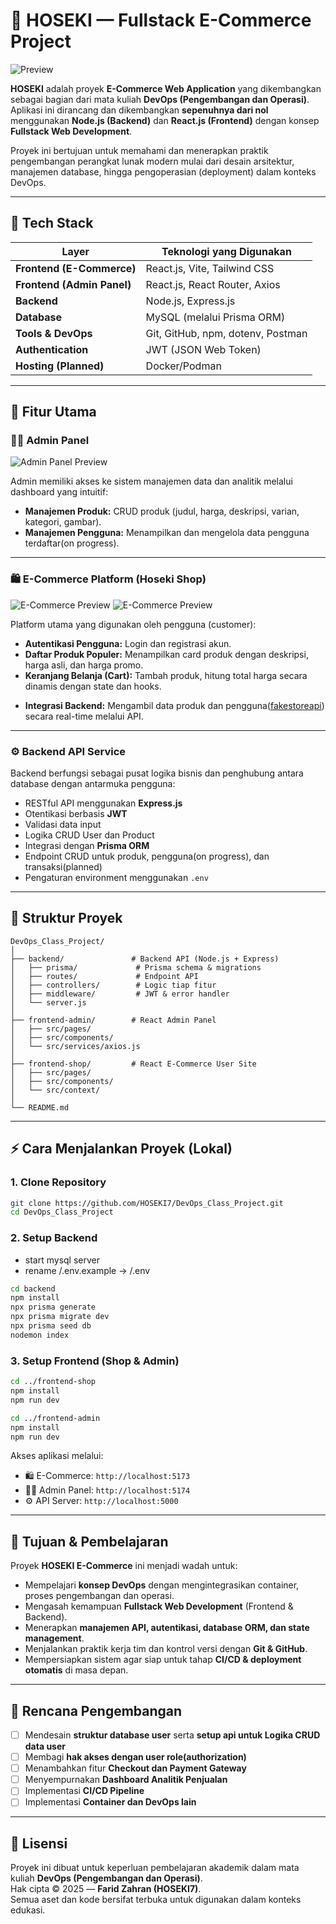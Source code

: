 # 🛒 HOSEKI — Fullstack E-Commerce Project

![Preview](./assets/Homepage.png)

**HOSEKI** adalah proyek **E-Commerce Web Application** yang dikembangkan sebagai bagian dari mata kuliah **DevOps (Pengembangan dan Operasi)**.  
Aplikasi ini dirancang dan dikembangkan **sepenuhnya dari nol** menggunakan **Node.js (Backend)** dan **React.js (Frontend)** dengan konsep **Fullstack Web Development**.

Proyek ini bertujuan untuk memahami dan menerapkan praktik pengembangan perangkat lunak modern mulai dari desain arsitektur, manajemen database, hingga pengoperasian (deployment) dalam konteks DevOps.

---

## 🚀 Tech Stack

| Layer                      | Teknologi yang Digunakan          |
| -------------------------- | --------------------------------- |
| **Frontend (E-Commerce)**  | React.js, Vite, Tailwind CSS      |
| **Frontend (Admin Panel)** | React.js, React Router, Axios     |
| **Backend**                | Node.js, Express.js               |
| **Database**               | MySQL (melalui Prisma ORM)        |
| **Tools & DevOps**         | Git, GitHub, npm, dotenv, Postman |
| **Authentication**         | JWT (JSON Web Token)              |
| **Hosting (Planned)**      | Docker/Podman                     |

---

## 🧩 Fitur Utama

### 🧑‍💻 **Admin Panel**

![Admin Panel Preview](./assets/Admin.png)

Admin memiliki akses ke sistem manajemen data dan analitik melalui dashboard yang intuitif:

- **Manajemen Produk:** CRUD produk (judul, harga, deskripsi, varian, kategori, gambar).
- **Manajemen Pengguna:** Menampilkan dan mengelola data pengguna terdaftar(on progress).
  <!-- - **Manajemen Transaksi & Laporan:** Melihat riwayat transaksi dan data penjualan. -->
  <!-- - **Dark/Light Mode:** Tampilan fleksibel dan modern. -->

---

### 🛍️ **E-Commerce Platform (Hoseki Shop)**

![E-Commerce Preview](./assets/Login.png)
![E-Commerce Preview](./assets/Products.png)

Platform utama yang digunakan oleh pengguna (customer):

- **Autentikasi Pengguna:** Login dan registrasi akun.
- **Daftar Produk Populer:** Menampilkan card produk dengan deskripsi, harga asli, dan harga promo.
- **Keranjang Belanja (Cart):** Tambah produk, hitung total harga secara dinamis dengan state dan hooks.
<!-- - **Antarmuka Responsif:** Desain bersih dan mudah digunakan di desktop maupun mobile. -->
- **Integrasi Backend:** Mengambil data produk dan pengguna([fakestoreapi](https://fakestoreapi.com/users)) secara real-time melalui API.

---

### ⚙️ **Backend API Service**

Backend berfungsi sebagai pusat logika bisnis dan penghubung antara database dengan antarmuka pengguna:

- RESTful API menggunakan **Express.js**
- Otentikasi berbasis **JWT**
- Validasi data input
- Logika CRUD User dan Product
- Integrasi dengan **Prisma ORM**
- Endpoint CRUD untuk produk, pengguna(on progress), dan transaksi(planned)
- Pengaturan environment menggunakan `.env`

---

## 📂 Struktur Proyek

```
DevOps_Class_Project/
│
├── backend/               # Backend API (Node.js + Express)
│   ├── prisma/             # Prisma schema & migrations
│   ├── routes/             # Endpoint API
│   ├── controllers/        # Logic tiap fitur
│   ├── middleware/         # JWT & error handler
│   └── server.js
│
├── frontend-admin/        # React Admin Panel
│   ├── src/pages/
│   ├── src/components/
│   └── src/services/axios.js
│
├── frontend-shop/         # React E-Commerce User Site
│   ├── src/pages/
│   ├── src/components/
│   └── src/context/
│
└── README.md
```

---

## ⚡ Cara Menjalankan Proyek (Lokal)

### 1. Clone Repository

```bash
git clone https://github.com/HOSEKI7/DevOps_Class_Project.git
cd DevOps_Class_Project
```

### 2. Setup Backend

- start mysql server
- rename /.env.example -> /.env

```bash
cd backend
npm install
npx prisma generate
npx prisma migrate dev
npx prisma seed db
nodemon index
```

### 3. Setup Frontend (Shop & Admin)

```bash
cd ../frontend-shop
npm install
npm run dev

cd ../frontend-admin
npm install
npm run dev
```

Akses aplikasi melalui:

- 🛍️ E-Commerce: `http://localhost:5173`
- 🧑‍💻 Admin Panel: `http://localhost:5174`
- ⚙️ API Server: `http://localhost:5000`

---

## 🧠 Tujuan & Pembelajaran

Proyek **HOSEKI E-Commerce** ini menjadi wadah untuk:

- Mempelajari **konsep DevOps** dengan mengintegrasikan container, proses pengembangan dan operasi.
- Mengasah kemampuan **Fullstack Web Development** (Frontend & Backend).
- Menerapkan **manajemen API, autentikasi, database ORM, dan state management**.
- Menjalankan praktik kerja tim dan kontrol versi dengan **Git & GitHub**.
- Mempersiapkan sistem agar siap untuk tahap **CI/CD & deployment otomatis** di masa depan.

---

## 🔮 Rencana Pengembangan

- [ ] Mendesain **struktur database user** serta **setup api untuk Logika CRUD data user**
- [ ] Membagi **hak akses dengan user role(authorization)**
- [ ] Menambahkan fitur **Checkout dan Payment Gateway**
- [ ] Menyempurnakan **Dashboard Analitik Penjualan**
- [ ] Implementasi **CI/CD Pipeline**
- [ ] Implementasi **Container dan DevOps lain**
  <!-- - [ ] Deployment di platform cloud (Render/Vercel/Railway) -->
  <!-- - [ ] Penambahan **Testing (Jest / Vitest)** -->

<!-- ---

## 📸 Preview Screenshots

| Login Page                   | Shop Page                  | Admin Panel                  |
| ---------------------------- | -------------------------- | ---------------------------- |
| ![Login](./assets/login.png) | ![Shop](./assets/shop.png) | ![Admin](./assets/admin.png) | -->

---

## 🧾 Lisensi

Proyek ini dibuat untuk keperluan pembelajaran akademik dalam mata kuliah **DevOps (Pengembangan dan Operasi)**.  
Hak cipta © 2025 — **Farid Zahran (HOSEKI7)**.  
Semua aset dan kode bersifat terbuka untuk digunakan dalam konteks edukasi.
